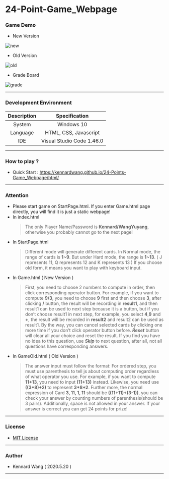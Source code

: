 # 24-Point-Game_Webpage
### Game Demo
+ New Version

![new](https://kennardwang.github.io/ImageSource/24-Points-Game_Webpage/24pointsNew.png)

+ Old Version

![old](https://kennardwang.github.io/ImageSource/24-Points-Game_Webpage/24pointsOld.png)

+ Grade Board

![grade](https://kennardwang.github.io/ImageSource/24-Points-Game_Webpage/24pointsGrade.png)

------
### Development Environment

| Description | Specification |
|:---:|:---:|
| System | Windows 10 |
| Language | HTML, CSS, Javascript |
| IDE | Visual Studio Code 1.46.0 |

------
### How to play ?
+ Quick Start : https://kennardwang.github.io/24-Points-Game_Webpage/html/

------
### Attention
+ Please start game on StartPage.html. If you enter Game.html page directly, you will find it is just a static webpage!
+ In index.html
  > The only Player Name/Password is **Kennard/WangYuyang**, otherwise you probably cannot go to the next page! 
+ In StartPage.html
  > Different mode will generate different cards. In Normal mode, the range of cards is **1~9**. But under Hard mode, the range is **1~13**. ( J represents 11, Q represents 12 and K represents 13 ) If you choose old form, it means you want to play with keyboard input.
+ In Game.html ( New Version )
  > First, you need to choose 2 numbers to compute in order, then click corresponding operator button. For example, if you want to compute **9/3**, you need to choose **9** first and then choose **3**, after clicking **/** button, the result will be recording in **result1**, and then result1 can be used to next step because it is a button, but if you don’t choose result1 in next step, for example, you select **4**,**9** and **+**, the result will be recorded in **result2** and result2 can be used as result1. By the way, you can cancel selected cards by clicking one more time if you don’t click operator button before. ***Reset*** button will clear all your choice and reset the result. If you find you have no idea to this question, use ***Skip*** to next question, after all, not all questions have corresponding answers.
+ In GameOld.html ( Old Version )
  > The answer input must follow the format: For ordered step, you must use parenthesis to tell js about computing order regardless of what operator you use. For example, if you want to compute **11+13**, you need to input **(11+13)** instead. Likewise, you need use **((3*8)+2)** to represent **3*8+2**. Further more, the normal expression of Card **3, 11, 1, 11** should be **((11+11)+(3-1))**, you can check your answer by counting numbers of parenthesis(should be 3 pairs). Additionally, space is not allowed in your answer. If your answer is correct you can get 24 points for prize!
------
### License
+ [MIT License](https://github.com/KennardWang/24Points_Webpage/blob/master/LICENSE)
------
### Author
+ Kennard Wang ( 2020.5.20 )
------
